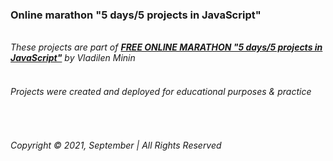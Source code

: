 ### Online marathon "5 days/5 projects in JavaScript" 
&nbsp;  
_These projects are part of __[FREE ONLINE MARATHON "5 days/5 projects in JavaScript"](https://vladilen.ru/marathon)__ by Vladilen Minin_  
&nbsp;
###### Projects were created and deployed for educational purposes & practice
&nbsp;  

###### Copyright © 2021, September | All Rights Reserved
